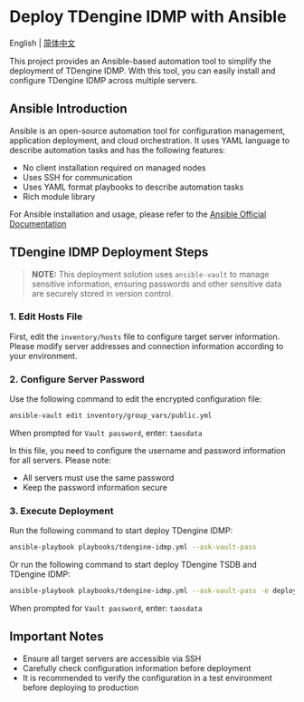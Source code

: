 # Deploy TDengine IDMP with Ansible

English | [简体中文](README-CN.md)

This project provides an Ansible-based automation tool to simplify the deployment of TDengine IDMP. With this tool, you can easily install and configure TDengine IDMP across multiple servers.

## Ansible Introduction

Ansible is an open-source automation tool for configuration management, application deployment, and cloud orchestration. It uses YAML language to describe automation tasks and has the following features:

- No client installation required on managed nodes
- Uses SSH for communication
- Uses YAML format playbooks to describe automation tasks
- Rich module library

For Ansible installation and usage, please refer to the [Ansible Official Documentation](https://docs.ansible.com/ansible/latest/getting_started/index.html)

## TDengine IDMP Deployment Steps

> **NOTE:**
> This deployment solution uses `ansible-vault` to manage sensitive information, ensuring passwords and other sensitive data are securely stored in version control.

### 1. Edit Hosts File

First, edit the `inventory/hosts` file to configure target server information. Please modify server addresses and connection information according to your environment.

### 2. Configure Server Password

Use the following command to edit the encrypted configuration file:

```bash
ansible-vault edit inventory/group_vars/public.yml
```

When prompted for `Vault password`, enter: `taosdata`

In this file, you need to configure the username and password information for all servers. Please note:
- All servers must use the same password
- Keep the password information secure

### 3. Execute Deployment

Run the following command to start deploy TDengine IDMP:

```bash
ansible-playbook playbooks/tdengine-idmp.yml --ask-vault-pass
```

Or run the following command to start deploy TDengine TSDB and TDengine IDMP:

```bash
ansible-playbook playbooks/tdengine-idmp.yml --ask-vault-pass -e deploy_tdengine=true
```

When prompted for `Vault password`, enter: `taosdata`

## Important Notes

- Ensure all target servers are accessible via SSH
- Carefully check configuration information before deployment
- It is recommended to verify the configuration in a test environment before deploying to production